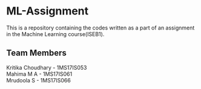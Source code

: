 # ML-Assignment

This is a repository containing the codes written as a part of an assignment in the Machine Learning course(ISEB1).

## Team Members

Kritika Choudhary - 1MS17IS053 <br/>
Mahima M A - 1MS17IS061 <br/>
Mrudoola S - 1MS17IS066 <br/>
